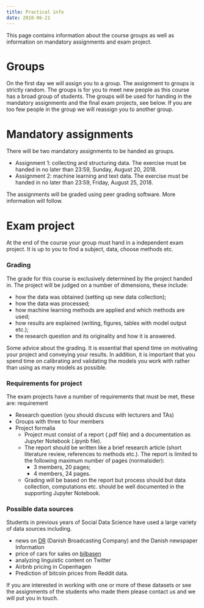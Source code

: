 ```yaml
---
title: Practical info
date: 2018-06-21
---
```


This page contains information about the course groups as well as information on mandatory assignments and exam project.


# Groups

On the first day we will assign you to a group. The assignment to groups is strictly random. The groups is for you to meet new people as this course has a broad group of students. The groups will be used for handing in the mandatory assignments and the final exam projects, see below. If you are too few people in the group we will reassign you to another group.


# Mandatory assignments

There will be two mandatory assignments to be handed as groups.

- Assignment 1: collecting and structuring data. The exercise must be handed in no later than 23:59, Sunday, August 20, 2018.
- Assignment 2: machine learning and text data. The exercise must be handed in no later than 23:59, Friday, August 25, 2018.

The assignments will be graded using peer grading software. More information will follow.

# Exam project

At the end of the course your group must hand in a independent exam project. It is up to you to find a subject, data, choose methods etc.

### Grading
The grade for this course is exclusively determined by the project handed in. The project will be judged on a number of dimensions, these include:

- how the data was obtained (setting up new data collection);
- how the data was processed;
- how machine learning methods are applied and which methods are used;
- how results are explained (writing, figures, tables with model output etc.);
- the research question and its originality and how it is answered.

Some advice about the grading. It is essential that spend time on motivating your project and conveying your results. In addition, it is important that you spend time on calibrating and validating the models you work with rather than using as many models as possible.

### Requirements for project

The exam projects have a number of requirements that must be met, these are: requirement

- Research question (you should discuss with lecturers and TAs)
- Groups with three to four members
- Project formalia
  - Project must consist of a report (.pdf file) and a documentation as Jupyter Notebook (.ipynb file).
  - The report should be written like a brief research article (short literature review, references to methods etc.). The report is limited to the following maximum number of pages (normalsider):
    - 3 members, 20 pages;
    - 4 members, 24 pages.
  - Grading will be based on the report but process should but data collection, computations etc. should be well documented in the supporting Jupyter Notebook.


### Possible data sources

Students in previous years of Social Data Science have used a large variety of data sources including.

- news on [DR](dr.dk) (Danish Broadcasting Company) and the Danish newspaper Information
- price of cars for sales on [bilbasen](bilbasen.dk)
- analyzing linguistic content on Twitter
- Airbnb pricing in Copenhagen
- Prediction of bitcoin prices from Reddit data.

If you are interested in working with one or more of these datasets or see the assignments of the students who made them please contact us and we will put you in touch.
